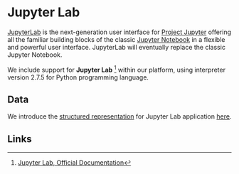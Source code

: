 # Jupyter Lab


[JupyterLab](#links) is the next-generation user interface for [Project Jupyter](#links) offering all the familiar building blocks of the classic [Jupyter Notebook](#links) in a flexible and powerful user interface. JupyterLab will eventually replace the classic Jupyter Notebook.

We include support for **Jupyter Lab** [^1] within our platform, using interpreter version 2.7.5 for Python programming language.

## Data

We introduce the [structured representation](../../../data-structured/overview.md) for Jupyter Lab application [here](data.md).

## Links

[^1]: [Jupyter Lab, Official Documentation](https://jupyterlab.readthedocs.io/en/stable/#)
[^2]: [Project Jupyter, Official Website](https://jupyter.org/)
[^2]: [Jupyter Notebook, Official Documentation](https://jupyter-notebook.readthedocs.io/en/stable/#)
